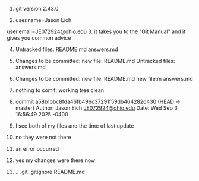 1. git version 2.43.0

2. user.name=Jason Eich

 user.email=JE072924@ohio.edu
3. it takes you to the "Git Manual" and it gives you common advice

4. Untracked files:
README.md
answers.md

5. Changes to be committed:
    new file: README.md
Untracked files:
    answers.md

6. Changes to be committed:
    new file: README.md
    new file:m answers.md

7. nothing to comit, working tree clean

8. commit a58b1bbc8fda46fb496c37291f59db464282d430 (HEAD -> master)
Author: Jason Eich <JE072924@ohio.edu>
Date:   Wed Sep 3 16:56:49 2025 -0400

9. I see both of my files and the time of last update

10. no they were not there

11. an error occurred 

12. yes my changes were there now

13.   ..  .git  .gitignore  README.md
